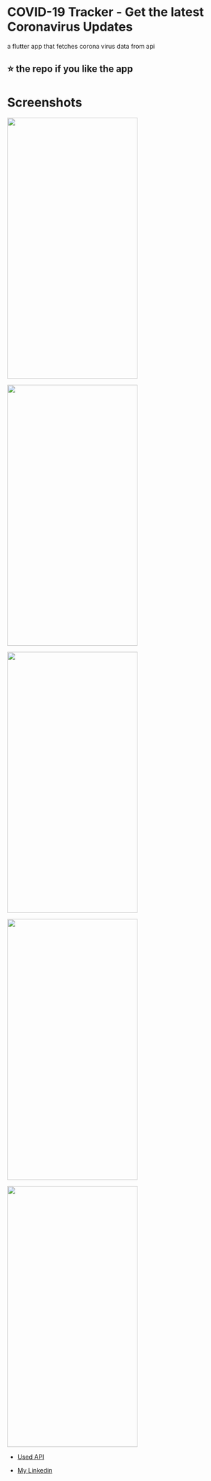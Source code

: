 # COVID-19 Tracker - Get the latest Coronavirus Updates

a flutter app that fetches corona virus data from api

## ⭐ the repo if you like the app

# Screenshots

<a href="url"><img src="https://www10.0zz0.com/2020/03/22/23/641046792.jpg" align="center" height="600" width="300" ></a>


<a href="url"><img src="https://www10.0zz0.com/2020/03/22/23/613377287.jpg" align="center" height="600" width="300" ></a>


<a href="url"><img src="https://www10.0zz0.com/2020/03/22/23/879741028.jpg" align="center" height="600" width="300" ></a>


<a href="url"><img src="https://www14.0zz0.com/2020/03/22/23/483298017.jpg" align="center" height="600" width="300" ></a>


<a href="url"><img src="https://www14.0zz0.com/2020/03/22/23/873524346.jpg" align="center" height="600" width="300" ></a>





- [Used API](https://github.com/javieraviles/covidAPI)

- [My Linkedin](https://www.linkedin.com/in/ahmedhalbas)
